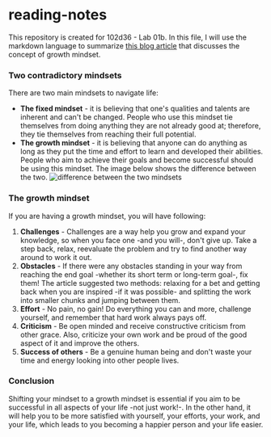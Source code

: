 # reading-notes
This repository is created for 102d36 - Lab 01b. In this file, I will use the markdown language to summarize [this blog article](https://www.atlassian.com/blog/inside-atlassian/growth-mindset) that discusses the concept of growth mindset.

### Two contradictory mindsets 
There are two main mindsets to navigate life:  
- **The fixed mindset** - it is believing that one's qualities and talents are inherent and can't be changed. People who use this mindset tie themselves from doing anything they are not already good at; therefore, they tie themselves from reaching their full potential.  
- **The growth mindset** - it is believing that anyone can do anything as long as they put the time and effort to learn and developed their abilities. People who aim to achieve their goals and become successful should be using this mindset.
The image below shows the difference between the two. 
![difference between the two mindsets](https://www.thestatesman.com/wp-content/uploads/2021/01/file.png)

### The growth mindset 
If you are having a growth mindset, you will have following: 
1. **Challenges** - Challenges are a way help you grow and expand your knowledge, so when you face one -and you will-, don't give up. Take a step back, relax, reevaluate the problem and try to find another way around to work it out.   
2. **Obstacles** - If there were any obstacles standing in your way from reaching the end goal -whether its short term or long-term goal-, fix them! The article suggested two methods: relaxing for a bet and getting back when you are inspired -if it was possible- and splitting the work into smaller chunks and jumping between them. 
3. **Effort** - No pain, no gain! Do everything you can and more, challenge yourself, and remember that hard work always pays off. 
4. **Criticism** - Be open minded and receive constructive criticism from other grace. Also, criticize your own work and be proud of the good aspect of it and improve the others. 
5. **Success of others** - Be a genuine human being and don't waste your time and energy looking into other people lives. 

### Conclusion 
Shifting your mindset to a growth mindset is essential if you aim to be successful in all aspects of your life -not just work!-. In the other hand, it will help you to be more satisfied with yourself, your efforts, your work, and your life, which leads to you becoming a happier person and your life easier. 

